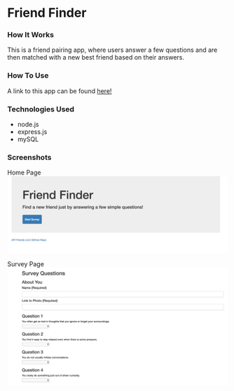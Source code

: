 # Friend Finder

### How It Works

This is a friend pairing app, where users answer a few questions and are then matched with a new best friend based on their answers.


### How To Use

A link to this app can be found [here!](https://polar-sea-87546.herokuapp.com/)


### Technologies Used

* node.js
* express.js
* mySQL


### Screenshots

Home Page
![screenshot](app/screenshots/homepage.png "Home Page")


Survey Page
![screenshot](app/screenshots/surveypage.png "Survey Page")
